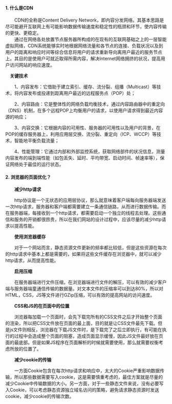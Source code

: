 #### 1. 什么是CDN  

&emsp;&emsp;CDN的全称是Content Delivery Network，即内容分发网络。其基本思路是尽可能避开互联网上有可能影响数据传输速度和稳定性的瓶颈和环节，使内容传输的更快、更稳定。  
&emsp;&emsp;通过在网络各处放置节点服务器所构成的在现有的互联网基础之上的一层智能虚拟网络，CDN系统能够实时地根据网络流量和各节点的连接、负载状况以及到用户的距离和响应时间等综合信息将用户的请求重新导向离用户最近的服务节点上。其目的是使用户可就近取得所需内容，解决Internet网络拥挤的状况，提高用户访问网站的响应速度。  

&emsp;**关键技术**    

&emsp;&emsp;1、内容发布：它借助于建立索引、缓存、流分裂、组播（Multicast）等技术，将内容发布或投递到距离用户最近的远程服务点（POP）处；  

&emsp;&emsp;2、内容路由：它是整体性的网络负载均衡技术，通过内容路由器中的重定向（DNS）机制，在多个远程POP上均衡用户的请求，以使用户请求得到最近内容源的响应；  

&emsp;&emsp;3、内容交换：它根据内容的可用性、服务器的可用性以及用户的背景，在POP的缓存服务器上，利用应用层交换、流分裂、重定向（ICP、WCCP）等技术，智能地平衡负载流量；  

&emsp;&emsp;4、性能管理：它通过内部和外部监控系统，获取网络部件的状况信息，测量内容发布的端到端性能（如包丢失、延时、平均带宽、启动时间、帧速率等），保证网络处于最佳的运行状态。  

#### 2. 浏览器的页面优化？  

&emsp;&emsp;**减少http请求**  

&emsp;&emsp;http协议是一个无状态的应用层协议，那么就意味着客户端每向服务器端发送一次http请求，服务器和客户端都需要建立一条通信链路，从而进行数据传输。而在服务器端，每接收到一个http请求，都需要启动一个独立的线程去处理。这些通信和服务的开销都很昂贵，所以在我们网站的设计过程中，应该尽量的减少http请求以提高性能。  

&emsp;&emsp;**使用浏览器缓存**  

&emsp;&emsp;对于一个网站而言，静态资源文件更新的频率都比较低，但是这些资源在每次的http请求中基本上都是需要的，如果将这些文件缓存在浏览器中，就可以减少http请求，从而提高性能。  

&emsp;&emsp;**启用压缩**  

&emsp;&emsp;在服务器端进行文件压缩，在浏览器端进行文件的解压，可以有效的减少客户端与服务器端童通信传输的数据量。对文本文件的压缩率可以到达80%，所以对HTML，CSS，JS等文件进行GZip压缩，可以有效的提高网站的访问速度。  

&emsp;&emsp;**CSS和JS的在页面中的位置**  

&emsp;&emsp;浏览器每加载一个页面时，会先下载完所有的CSS文件之后才开始整个页面的渲染，所以把CSS文件放在页面的最上面，目的就是让CSS文件最先下载。但是js文件则相反，浏览器在下载JS文件时，是下载完了之后立即执行，有可能在执行的过程中会造成整个页面的阻塞，造成页面显示缓慢，因此JS文件最好放在页面的最底部。但是如果JS程序在页面解析的时候就需要使用，那么就需要权衡考虑所放的位置了。  

&emsp;&emsp;**减少cookie的传输**  

&emsp;&emsp;一方面Cookie包含在每次http请求和响应中，太大的Cookie严重影响数据传输，所以那些数据需要写入cookie，这是需要慎重考虑的，最佳方案就是尽量的减少Cookie中传输数据的大小。另一方面，对于一些静态文件来说，没有必要写入Cookie，可以考虑静态资源独立域名访问的策略，避免请求静态资源时发送cookie，减少cookie的传输次数。
